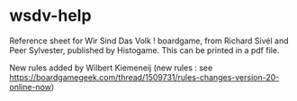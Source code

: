 wsdv-help
=========

Reference sheet for Wir Sind Das Volk ! boardgame, from Richard Sivél and Peer Sylvester, published by Histogame.
This can be printed in a pdf file.

New rules added by Wilbert Kiemeneij
(new rules : see https://boardgamegeek.com/thread/1509731/rules-changes-version-20-online-now)
